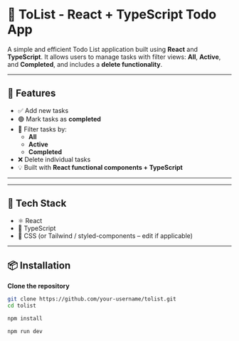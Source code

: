 # 📝 ToList - React + TypeScript Todo App

A simple and efficient Todo List application built using **React** and **TypeScript**. It allows users to manage tasks with filter views: **All**, **Active**, and **Completed**, and includes a **delete functionality**.

---

## 🚀 Features

- ✅ Add new tasks
- 🟢 Mark tasks as **completed**
- 🔄 Filter tasks by:
  - **All**
  - **Active**
  - **Completed**
- ❌ Delete individual tasks
- 💡 Built with **React functional components + TypeScript**

---

---

## 🧰 Tech Stack

- ⚛️ React
- 💬 TypeScript
- 🎨 CSS (or Tailwind / styled-components – edit if applicable)

---

## 📦 Installation

**Clone the repository**

```bash
git clone https://github.com/your-username/tolist.git
cd tolist

npm install

npm run dev


